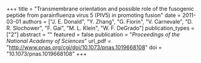 +++
title = "Transmembrane orientation and possible role of the fusogenic peptide from parainfluenza virus 5 (PIV5) in promoting fusion"
date = 2011-03-01
authors = ["J. E. Donald", "Y. Zhang", "G. Fiorin", "V. Carnevale", "D. R. Slochower", "F. Gai", "M. L. Klein", "W. F. DeGrado"]
publication_types = ["2"]
abstract = ""
featured = false
publication = "*Proceedings of the National Academy of Sciences*"
url_pdf = "http://www.pnas.org/cgi/doi/10.1073/pnas.1019668108"
doi = "10.1073/pnas.1019668108"
+++

